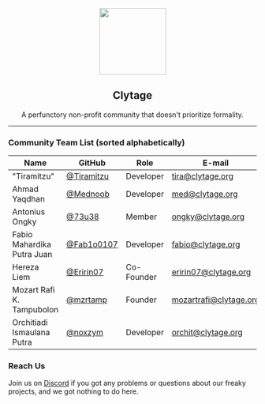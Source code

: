 <div align="center">
    <img src="https://api.clytage.org/assets/images/logo.png" width="135">
    <h2>Clytage</h2>
    <p>A perfunctory non-profit community that doesn't prioritize formality.</p>
</div>

<hr />

### Community Team List (sorted alphabetically)
| Name                        | GitHub                                            | Role                | E-mail                  | Discord           |
| --------------------------- | ------------------------------------------------- | ------------------- | ----------------------- | ----------------- |
| "Tiramitzu"                 | [@Tiramitzu](https://github.com/Tiramitzu)        | Developer           | tira@clytage.org        | Tiramitzu#2853    |
| Ahmad Yaqdhan               | [@Mednoob](https://github.com/Mednoob)            | Developer           | med@clytage.org         | Med#0637          |
| Antonius Ongky              | [@73u38](https://github.com/73u38)                | Member              | ongky@clytage.org       | ChengXiao#9861    |
| Fabio Mahardika Putra Juan  | [@Fab1o0107](https://github.com/Fab1o0107)        | Developer           | fabio@clytage.org       | Fabio0107#0778    |
| Hereza Liem                 | [@Eririn07](https://github.com/Eririn07)          | Co-Founder          | eririn07@clytage.org    | Eririn07#7166     |
| Mozart Rafi K. Tampubolon   | [@mzrtamp](https://github.com/mzrtamp)            | Founder             | mozartrafi@clytage.org  | mozartrafi#7174   |
| Orchitiadi Ismaulana Putra  | [@noxzym](https://github.com/noxzym)              | Developer           | orchit@clytage.org      | MaaKoo#9069       |

### Reach Us
<p>Join us on <a href="https://clytage.org/discord">Discord</a> if you got any problems or questions about our freaky projects, and we got nothing to do here.</p>
